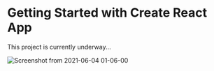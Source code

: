 # Getting Started with Create React App

This project is currently underway...

![Screenshot from 2021-06-04 01-06-00](https://user-images.githubusercontent.com/75113766/120718237-a4619680-c4d1-11eb-8817-05ac9b37df1f.png)

